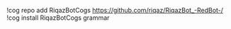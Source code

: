 !cog repo add RiqazBotCogs https://github.com/riqaz/RiqazBot_-RedBot-/
!cog install RiqazBotCogs grammar
